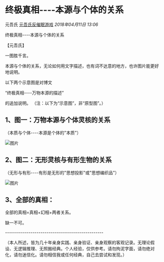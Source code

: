 # 终极真相----本源与个体的关系

元吾氏 [元吾氏反催眠游戏](javascript:void(0);) *2018年04月11日 13:06*

终极真相----本源与个体的关系

【元吾氏】





一图胜千言。

本源与个体的关系，无论如何用文字描述，也有词不达意的地方，也许图片能更好地说明。

以下两个示意图是对博文

“终极真相----万物本源的描述”

的追加说明。
（注：以下为“示意图”，非“原型图”。）

 

## 1、图一：万物本源与个体灵核的关系

（本质与个体----本源是个体的"本质"）



![图片](https://mmbiz.qpic.cn/mmbiz_jpg/baVxVzY2FC2daCUpLqxty7LeXBhSarXtXPX0CYI1DEwhHXmSoibLemLedZby6sjvZTyXbvv21YvOBpkexO2MZJA/640?wx_fmt=jpeg&wxfrom=13&tp=wxpic)



## 2、图二：无形灵核与有形生物的关系

（无形与有形----有形是无形的"思想投影"或"思想编织品"）



![图片](https://mmbiz.qpic.cn/mmbiz_jpg/baVxVzY2FC2daCUpLqxty7LeXBhSarXtPWIppmSmLNiajicRwZLvlWQtM9hlmFYqIWlDnRmhkKRSBLU3qUS3uWwg/640?wx_fmt=jpeg&tp=wxpic&wxfrom=5&wx_lazy=1&wx_co=1)



## 3、全部的真相：

全部的真相=真相+幻相+两者关系。

缺一不可。

\--------------------------------------------------

（本人所述，皆为几十年亲身实践、亲身验证、亲身观察的客观记录。无理论假设、无逻辑推理、无照搬经典。个人经验，仅供参考。请勿拘泥字面，请勿绝对化，请勿迷信化。请勿相信我或任何经典，自己去尝试和发现。）